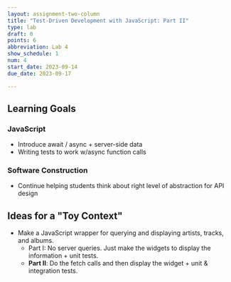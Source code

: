 ```yaml
---
layout: assignment-two-column
title: "Test-Driven Development with JavaScript: Part II"
type: lab
draft: 0
points: 6
abbreviation: Lab 4
show_schedule: 1
num: 4
start_date: 2023-09-14
due_date: 2023-09-17

---
```


## Learning Goals

### JavaScript
* Introduce await / async + server-side data
* Writing tests to work w/async function calls

### Software Construction
* Continue helping students think about right level of abstraction for API design

## Ideas for a "Toy Context"
* Make a JavaScript wrapper for querying and displaying artists, tracks, and albums.
    * Part I: No server queries. Just make the widgets to display the information + unit tests.
    * **Part II**: Do the fetch calls and then display the widget + unit & integration tests.